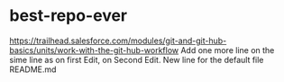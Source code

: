 # best-repo-ever
https://trailhead.salesforce.com/modules/git-and-git-hub-basics/units/work-with-the-git-hub-workflow
Add one more line on the sime line as on first Edit, on Second Edit.
New line for the default file README.md